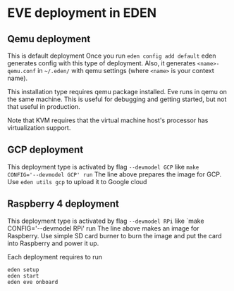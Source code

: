 # EVE deployment in EDEN

## Qemu deployment

This is default deployment
Once you run `eden config add default` eden generates config with this
type of deployment. Also, it generates `<name>-qemu.conf` in `~/.eden/`
with qemu settings (where `<name>` is your context name).

This installation type requires qemu package installed. Eve runs
in qemu on the same machine. This is useful for debugging and getting
started, but not that useful in production.

Note that KVM requires that the virtual machine host's processor
has virtualization support.

## GCP deployment

This deployment type is activated  by flag `--devmodel GCP`
like `make CONFIG='--devmodel GCP' run`
The line above prepares the image for GCP. Use `eden utils gcp`
to upload it to Google cloud

## Raspberry 4 deployment

This deployment type is activated  by flag `--devmodel RPi`
like `make CONFIG='--devmodel RPi' run
The line above makes an image for Raspberry. Use simple SD card burner
to burn the image and put the card into Raspberry and power it up.

Each deployment requires to run

```console
eden setup
eden start
eden eve onboard
```

